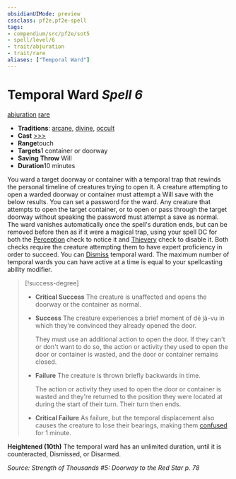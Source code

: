 ```yaml
---
obsidianUIMode: preview
cssclass: pf2e,pf2e-spell
tags:
- compendium/src/pf2e/sot5
- spell/level/6
- trait/abjuration
- trait/rare
aliases: ["Temporal Ward"]
---
```

# Temporal Ward *Spell 6*   
[abjuration](../../rules/traits/abjuration.md)  [rare](../../rules/traits/rare.md)  

- **Traditions**: [arcane](../../rules/traits/arcane.md), [divine](../../rules/traits/divine.md), [occult](../../rules/traits/occult.md)
- **Cast** [>>>](../../rules/core-rulebook/chapter-9-playing-the-game.md#Actions "Three-Action") 
- **Range**touch
- **Targets**1 container or doorway
- **Saving Throw** Will
- **Duration**10 minutes

You ward a target doorway or container with a temporal trap that rewinds the personal timeline of creatures trying to open it. A creature attempting to open a warded doorway or container must attempt a Will save with the below results. You can set a password for the ward. Any creature that attempts to open the target container, or to open or pass through the target doorway without speaking the password must attempt a save as normal. The ward vanishes automatically once the spell's duration ends, but can be removed before then as if it were a magical trap, using your spell DC for both the [Perception](../skills.md#Perception) check to notice it and [Thievery](../skills.md#Thievery) check to disable it. Both checks require the creature attempting them to have expert proficiency in order to succeed. You can [Dismiss](../../rules/actions/dismiss.md) temporal ward. The maximum number of temporal wards you can have active at a time is equal to your spellcasting ability modifier.

> [!success-degree] 
> - **Critical Success** The creature is unaffected and opens the doorway or the container as normal.
> - **Success** The creature experiences a brief moment of dé jà-vu in which they're convinced they already opened the door.
>
>    They must use an additional action to open the door. If they can't or don't want to do so, the action or activity they used to open the door or container is wasted, and the door or container remains closed.
> - **Failure** The creature is thrown briefly backwards in time.
>
>    The action or activity they used to open the door or container is wasted and they're returned to the position they were located at during the start of their turn. Their turn then ends.
> - **Critical Failure** As failure, but the temporal displacement also causes the creature to lose their bearings, making them [confused](../../rules/conditions.md#Confused) for 1 minute.

**Heightened (10th)** The temporal ward has an unlimited duration, until it is counteracted, Dismissed, or Disarmed.

*Source: Strength of Thousands #5: Doorway to the Red Star p. 78*